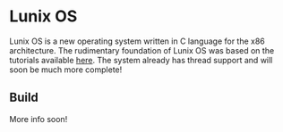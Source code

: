# Lunix OS

Lunix OS is a new operating system written in C language for the x86 architecture. The rudimentary foundation of Lunix OS was based on the tutorials available [here](https://github.com/cfenollosa/os-tutorial). The system already has thread support and will soon be much more complete!

## Build

More info soon!